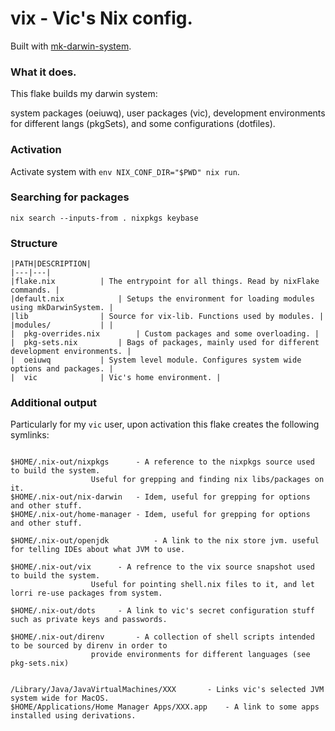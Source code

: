 # vix - Vic's Nix config.

Built with [mk-darwin-system](http://github.com/vic/mk-darwin-system).

### What it does.

This flake builds my darwin system: 

system packages (oeiuwq), user packages (vic), development environments for different langs (pkgSets), and some configurations (dotfiles).
### Activation

Activate system with `env NIX_CONF_DIR="$PWD" nix run`.

### Searching for packages 

`nix search --inputs-from . nixpkgs keybase`

### Structure

```
|PATH|DESCRIPTION|
|---|---|
|flake.nix			| The entrypoint for all things. Read by nixFlake commands. |
|default.nix			| Setups the environment for loading modules using mkDarwinSystem. |
|lib				| Source for vix-lib. Functions used by modules. |
|modules/			| |
|  pkg-overrides.nix		| Custom packages and some overloading. |
|  pkg-sets.nix			| Bags of packages, mainly used for different development environments. |
|  oeiuwq			| System level module. Configures system wide options and packages. |
|  vic				| Vic's home environment. |
```

### Additional output

Particularly for my `vic` user, upon activation this flake creates the following symlinks:

```

$HOME/.nix-out/nixpkgs		- A reference to the nixpkgs source used to build the system.
				  Useful for grepping and finding nix libs/packages on it.
$HOME/.nix-out/nix-darwin	- Idem, useful for grepping for options and other stuff.
$HOME/.nix-out/home-manager	- Idem, useful for grepping for options and other stuff.

$HOME/.nix-out/openjdk          - A link to the nix store jvm. useful for telling IDEs about what JVM to use.

$HOME/.nix-out/vix		- A refrence to the vix source snapshot used to build the system.
				  Useful for pointing shell.nix files to it, and let lorri re-use packages from system.

$HOME/.nix-out/dots		- A link to vic's secret configuration stuff such as private keys and passwords.

$HOME/.nix-out/direnv		- A collection of shell scripts intended to be sourced by direnv in order to
				  provide environments for different languages (see pkg-sets.nix)


/Library/Java/JavaVirtualMachines/XXX		- Links vic's selected JVM system wide for MacOS.
$HOME/Applications/Home Manager Apps/XXX.app	- A link to some apps installed using derivations.

```

